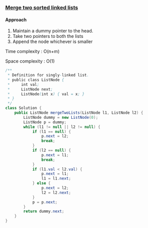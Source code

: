  ### [Merge two sorted linked lists](https://leetcode.com/problems/merge-two-sorted-lists/)

#### Approach
1. Maintain a dummy pointer to the head.
2. Take two pointers to both the lists
3. Append the node whichever is smaller


Time complexity : O(n+m)

Space complexity : O(1)

```java
/**
 * Definition for singly-linked list.
 * public class ListNode {
 *     int val;
 *     ListNode next;
 *     ListNode(int x) { val = x; }
 * }
 */
class Solution {
    public ListNode mergeTwoLists(ListNode l1, ListNode l2) {
        ListNode dummy = new ListNode(0);
        ListNode p = dummy;
        while (l1 != null || l2 != null) {
            if (l1 == null) {
                p.next = l2;
                break;
            }
            if (l2 == null) {
                p.next = l1;
                break;
            }
            if (l1.val < l2.val) {
                p.next = l1;
                l1 = l1.next;
            } else {
                p.next = l2;
                l2 = l2.next;
            }
            p = p.next;
        }
        return dummy.next;
    }
}
```

